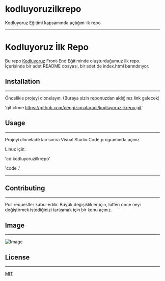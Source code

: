 # kodluyoruzilkrepo
Kodluyoruz Eğitimi kapsamında açtığım ilk repo

***

# Kodluyoruz İlk Repo

Bu repo [Kodluyoruz](https://www.kodluyoruz.org/) Front-End Eğitiminde oluşturduğumuz ilk repo. İçerisinde bir adet README dosyası, bir adet de index.html barındırıyor.

## Installation
---

Öncelikle projeyi clonelayın. (Buraya sizin reponuzdan aldığınız link gelecek)

'git clone https://github.com/cengizcmataraci/kodluyoruzilkrepo.git'

## Usage
---

Projeyi cloneladıktan sonra Visual Studio Code programında açınız.

Linux için:


'cd kodluyoruzilkrepo'

'code .'

---

## Contributing

---

Pull requestler kabul edilir. Büyük değişiklikler için, lütfen önce neyi değiştirmek istediğinizi tartışmak için bir konu açınız.


## Image
---

![Image](https://pixabay.com/tr/photos/manzara-do%c4%9fa-%c3%a7imen-tarla-cennet-3127859/)

## License
---

[MIT](https://choosealicense.com/licenses/mit/)
